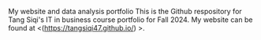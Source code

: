 My website and data analysis portfolio
This is the Github respository for Tang Siqi's IT in business course portfolio for Fall 2024. My website can be found at <(https://tangsiqi47.github.io/) >.
